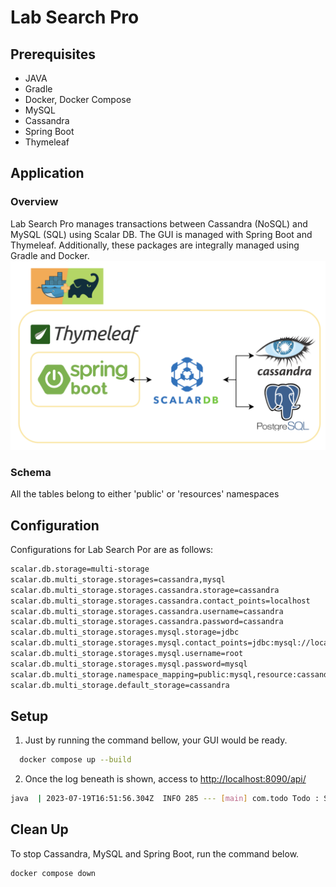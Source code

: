 # Lab Search Pro
## Prerequisites
- JAVA
- Gradle
- Docker, Docker Compose
- MySQL
- Cassandra
- Spring Boot
- Thymeleaf

## Application
### Overview
Lab Search Pro manages transactions between Cassandra (NoSQL) and MySQL (SQL) using Scalar DB. The GUI is managed with Spring Boot and Thymeleaf. Additionally, these packages are integrally managed using Gradle and Docker.
<img src="architecture.png" alt="architecture" width="600"/>

### Schema
All the tables belong to either 'public' or 'resources' namespaces

## Configuration
Configurations for Lab Search Por are as follows:
```bash
scalar.db.storage=multi-storage
scalar.db.multi_storage.storages=cassandra,mysql
scalar.db.multi_storage.storages.cassandra.storage=cassandra
scalar.db.multi_storage.storages.cassandra.contact_points=localhost
scalar.db.multi_storage.storages.cassandra.username=cassandra
scalar.db.multi_storage.storages.cassandra.password=cassandra
scalar.db.multi_storage.storages.mysql.storage=jdbc
scalar.db.multi_storage.storages.mysql.contact_points=jdbc:mysql://localhost:3306/
scalar.db.multi_storage.storages.mysql.username=root
scalar.db.multi_storage.storages.mysql.password=mysql
scalar.db.multi_storage.namespace_mapping=public:mysql,resource:cassandra
scalar.db.multi_storage.default_storage=cassandra
```

## Setup
1. Just by running the command bellow, your GUI would be ready.
```bash
  docker compose up --build
```

2. Once the log beneath is shown, access to [http://localhost:8090/api/](http://localhost:8090/api/)
```bash
java  | 2023-07-19T16:51:56.304Z  INFO 285 --- [main] com.todo Todo : Started Todo in ~
```

## Clean Up
To stop Cassandra, MySQL and Spring Boot, run the command below.
```bash
docker compose down
```
